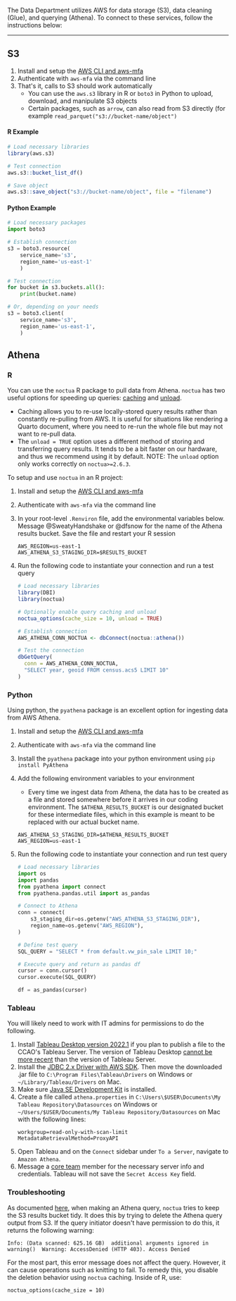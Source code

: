 The Data Department utilizes AWS for data storage (S3), data cleaning (Glue), and querying (Athena). To connect to these services, follow the instructions below:

---

## S3

1. Install and setup the [AWS CLI and aws-mfa](/How-To/Setup-the-AWS-Command-Line-Interface-and-Multi-factor-Authentication.md)
2. Authenticate with `aws-mfa` via the command line
3. That's it, calls to S3 should work automatically
    - You can use the `aws.s3` library in R or `boto3` in Python to upload, download, and manipulate S3 objects
    - Certain packages, such as `arrow`, can also read from S3 directly (for example `read_parquet("s3://bucket-name/object")`

#### R Example

```r
# Load necessary libraries
library(aws.s3)

# Test connection
aws.s3::bucket_list_df()

# Save object
aws.s3::save_object("s3://bucket-name/object", file = "filename")
```

#### Python Example

```python
# Load necessary packages
import boto3

# Establish connection
s3 = boto3.resource(
    service_name='s3',
    region_name='us-east-1'
    )

# Test connection
for bucket in s3.buckets.all():
    print(bucket.name)

# Or, depending on your needs
s3 = boto3.client(
    service_name='s3',
    region_name='us-east-1',
    )
```

## Athena

### R

You can use the `noctua` R package to pull data from Athena. `noctua` has two useful options for speeding up queries: [caching](https://dyfanjones.github.io/noctua/articles/aws_athena_query_caching.html) and [unload](https://dyfanjones.github.io/noctua/articles/aws_athena_unload.html).

- Caching allows you to re-use locally-stored query results rather than constantly re-pulling from AWS. It is useful for situations like rendering a Quarto document, where you need to re-run the whole file but may not want to re-pull data.
- The `unload = TRUE` option uses a different method of storing and transferring query results. It tends to be a bit faster on our hardware, and thus we recommend using it by default. NOTE: The `unload` option only works correctly on `noctua>=2.6.3`.

To setup and use `noctua` in an R project:

1. Install and setup the [AWS CLI and aws-mfa](/How-To/Setup-the-AWS-Command-Line-Interface-and-Multi‐factor-Authentication.md)
2. Authenticate with `aws-mfa` via the command line
3. In your root-level `.Renviron` file, add the environmental variables below. Message @SweatyHandshake or @dfsnow for the name of the Athena results bucket. Save the file and restart your R session
    ```
    AWS_REGION=us-east-1
    AWS_ATHENA_S3_STAGING_DIR=$RESULTS_BUCKET
    ```
4. Run the following code to instantiate your connection and run a test query

    ```r
    # Load necessary libraries
    library(DBI)
    library(noctua)

    # Optionally enable query caching and unload
    noctua_options(cache_size = 10, unload = TRUE)

    # Establish connection
    AWS_ATHENA_CONN_NOCTUA <- dbConnect(noctua::athena())

    # Test the connection
    dbGetQuery(
      conn = AWS_ATHENA_CONN_NOCTUA,
      "SELECT year, geoid FROM census.acs5 LIMIT 10"
    )
    ```

### Python

Using python, the `pyathena` package is an excellent option for ingesting data from AWS Athena.

1. Install and setup the [AWS CLI and aws-mfa](/How-To/Setup-the-AWS-Command-Line-Interface-and-Multi‐factor-Authentication.md)
2. Authenticate with `aws-mfa` via the command line
3. Install the `pyathena` package into your python environment using `pip install PyAthena`
4. Add the following environment variables to your environment
    - Every time we ingest data from Athena, the data has to be created as a file and stored somewhere before it arrives in our coding environment. The `$ATHENA_RESULTS_BUCKET` is our designated bucket for these intermediate files, which in this example is meant to be replaced with our actual bucket name.
    ```
    AWS_ATHENA_S3_STAGING_DIR=$ATHENA_RESULTS_BUCKET
    AWS_REGION=us-east-1
    ```
5. Run the following code to instantiate your connection and run test query

    ```python
    # Load necessary libraries
    import os
    import pandas
    from pyathena import connect
    from pyathena.pandas.util import as_pandas

    # Connect to Athena
    conn = connect(
        s3_staging_dir=os.getenv("AWS_ATHENA_S3_STAGING_DIR"),
        region_name=os.getenv("AWS_REGION"),
    )

    # Define test query
    SQL_QUERY = "SELECT * from default.vw_pin_sale LIMIT 10;"

    # Execute query and return as pandas df
    cursor = conn.cursor()
    cursor.execute(SQL_QUERY)

    df = as_pandas(cursor)
    ```

### Tableau

You will likely need to work with IT admins for permissions to do the following. 

1. Install [Tableau Desktop version 2022.1](https://www.tableau.com/support/releases/desktop/2022.1.23) if you plan to publish a file to the CCAO's Tableau Server. The version of Tableau Desktop [cannot be more recent](https://help.tableau.com/current/desktopdeploy/en-us/desktop_deploy_version_compat_top.htm) than the version of Tableau Server.
2. Install the [JDBC 2.x Driver with AWS SDK](https://docs.aws.amazon.com/athena/latest/ug/jdbc-v2.html). Then move the downloaded .jar file to `C:\Program Files\Tableau\Drivers` on Windows or `~/Library/Tableau/Drivers` on Mac. 
3. Make sure [Java SE Development Kit](https://www.oracle.com/java/technologies/downloads/) is installed.
4. Create a file called `athena.properties` in `C:\Users\$USER\Documents\My Tableau Repository\Datasources` on Windows or `~/Users/$USER/Documents/My Tableau Repository/Datasources` on Mac with the following lines:
    ```
    workgroup=read-only-with-scan-limit
    MetadataRetrievalMethod=ProxyAPI
    ```
3. Open Tableau and on the `Connect` sidebar under `To a Server`, navigate to `Amazon Athena`.
4. Message a [core team](https://github.com/orgs/ccao-data/teams/core-team) member for the necessary server info and credentials. Tableau will not save the `Secret Access Key` field.

### Troubleshooting

As documented [here](https://github.com/DyfanJones/noctua/issues/96), when making an Athena query, `noctua` tries to keep the S3 results bucket tidy. It does this by trying to delete the Athena query output from S3. If the query initiator doesn't have permission to do this, it returns the following warning:

`Info: (Data scanned: 625.16 GB)  additional arguments ignored in warning()  Warning: AccessDenied (HTTP 403). Access Denied`

For the most part, this error message does not affect the query. However, it can cause operations such as knitting to fail. To remedy this, you disable the deletion behavior using `noctua` caching. Inside of R, use:

 ```
 noctua_options(cache_size = 10)
 ```
